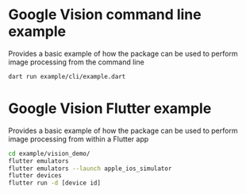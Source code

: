 # Google Vision command line example

Provides a basic example of how the package can be used to perform image processing from the command line

```sh
dart run example/cli/example.dart
```

# Google Vision Flutter example

Provides a basic example of how the package can be used to perform image processing from within a Flutter app

```sh
cd example/vision_demo/
flutter emulators
flutter emulators --launch apple_ios_simulator
flutter devices
flutter run -d [device id]
```